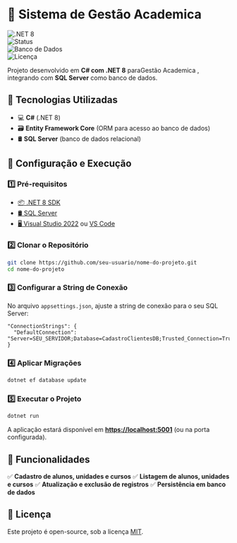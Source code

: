 # 📝 Sistema de Gestão Academica  

![.NET 8](https://img.shields.io/badge/.NET-8.0-blueviolet?style=flat-square&logo=dotnet)  
![Status](https://img.shields.io/badge/status-em%20desenvolvimento-yellow?style=flat-square)  
![Banco de Dados](https://img.shields.io/badge/SQL-Server-red?style=flat-square&logo=microsoftsqlserver)  
![Licença](https://img.shields.io/badge/license-MIT-green?style=flat-square)  

Projeto desenvolvido em **C# com .NET 8** paraGestão Academica , integrando com **SQL Server** como banco de dados.  

## 🚀 Tecnologias Utilizadas  
- 💻 **C#** (.NET 8)  
- 🗃 **Entity Framework Core** (ORM para acesso ao banco de dados)  
- 🛢 **SQL Server** (banco de dados relacional)  

## 🔧 Configuração e Execução  

### 1️⃣ Pré-requisitos  
- [📦 .NET 8 SDK](https://dotnet.microsoft.com/download/dotnet/8.0)  
- [🛢 SQL Server](https://www.microsoft.com/sql-server)  
- [🖥 Visual Studio 2022](https://visualstudio.microsoft.com/) ou [VS Code](https://code.visualstudio.com/)  

### 2️⃣ Clonar o Repositório  
```bash
git clone https://github.com/seu-usuario/nome-do-projeto.git
cd nome-do-projeto
````

### 3️⃣ Configurar a String de Conexão

No arquivo `appsettings.json`, ajuste a string de conexão para o seu SQL Server:

```jsonc
"ConnectionStrings": {
  "DefaultConnection": "Server=SEU_SERVIDOR;Database=CadastroClientesDB;Trusted_Connection=True;TrustServerCertificate=True;"
}
```

### 4️⃣ Aplicar Migrações

```bash
dotnet ef database update
```

### 5️⃣ Executar o Projeto

```bash
dotnet run
```

A aplicação estará disponível em **[https://localhost:5001](https://localhost:5001)** (ou na porta configurada).

## 📌 Funcionalidades

✅ **Cadastro de alunos, unidades e cursos**
✅ **Listagem de alunos, unidades e cursos**
✅ **Atualização e exclusão de registros**
✅ **Persistência em banco de dados**

## 📄 Licença

Este projeto é open-source, sob a licença [MIT](LICENSE).


